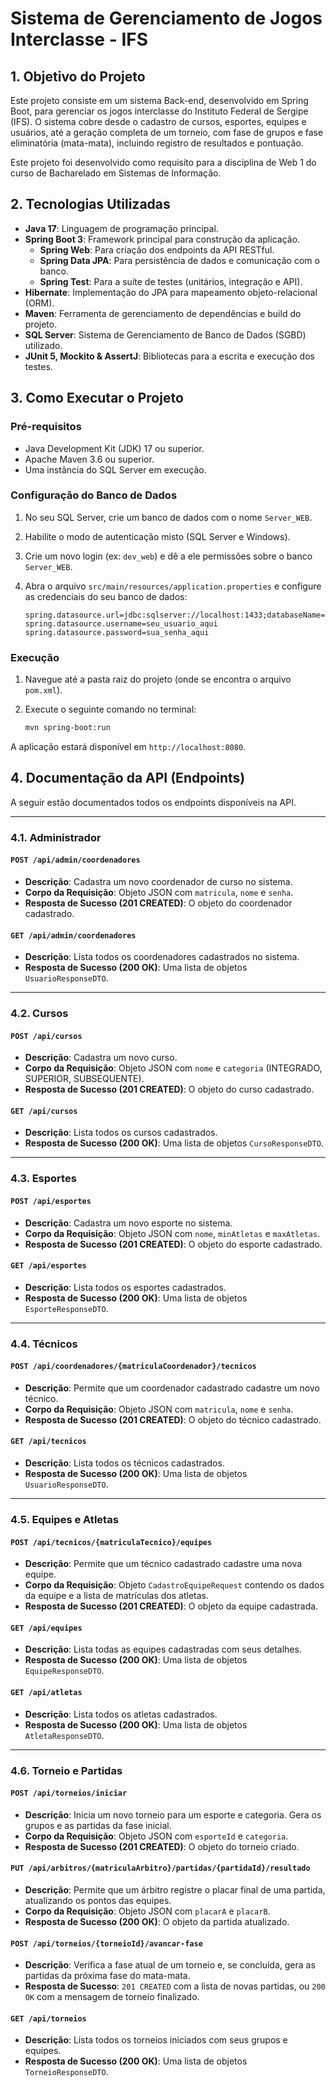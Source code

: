 # Sistema de Gerenciamento de Jogos Interclasse - IFS

## 1. Objetivo do Projeto

Este projeto consiste em um sistema Back-end, desenvolvido em Spring Boot, para gerenciar os jogos interclasse do Instituto Federal de Sergipe (IFS). O sistema cobre desde o cadastro de cursos, esportes, equipes e usuários, até a geração completa de um torneio, com fase de grupos e fase eliminatória (mata-mata), incluindo registro de resultados e pontuação.

Este projeto foi desenvolvido como requisito para a disciplina de Web 1 do curso de Bacharelado em Sistemas de Informação.

## 2. Tecnologias Utilizadas

* **Java 17**: Linguagem de programação principal.
* **Spring Boot 3**: Framework principal para construção da aplicação.
    * **Spring Web**: Para criação dos endpoints da API RESTful.
    * **Spring Data JPA**: Para persistência de dados e comunicação com o banco.
    * **Spring Test**: Para a suíte de testes (unitários, integração e API).
* **Hibernate**: Implementação do JPA para mapeamento objeto-relacional (ORM).
* **Maven**: Ferramenta de gerenciamento de dependências e build do projeto.
* **SQL Server**: Sistema de Gerenciamento de Banco de Dados (SGBD) utilizado.
* **JUnit 5, Mockito & AssertJ**: Bibliotecas para a escrita e execução dos testes.

## 3. Como Executar o Projeto

### Pré-requisitos

* Java Development Kit (JDK) 17 ou superior.
* Apache Maven 3.6 ou superior.
* Uma instância do SQL Server em execução.

### Configuração do Banco de Dados

1.  No seu SQL Server, crie um banco de dados com o nome `Server_WEB`.
2.  Habilite o modo de autenticação misto (SQL Server e Windows).
3.  Crie um novo login (ex: `dev_web`) e dê a ele permissões sobre o banco `Server_WEB`.
4.  Abra o arquivo `src/main/resources/application.properties` e configure as credenciais do seu banco de dados:

    ```properties
    spring.datasource.url=jdbc:sqlserver://localhost:1433;databaseName=Server_WEB;encrypt=true;trustServerCertificate=true;
    spring.datasource.username=seu_usuario_aqui
    spring.datasource.password=sua_senha_aqui
    ```

### Execução

1.  Navegue até a pasta raiz do projeto (onde se encontra o arquivo `pom.xml`).
2.  Execute o seguinte comando no terminal:

    ```bash
    mvn spring-boot:run
    ```

A aplicação estará disponível em `http://localhost:8080`.

## 4. Documentação da API (Endpoints)

A seguir estão documentados todos os endpoints disponíveis na API.

---

### 4.1. Administrador

#### `POST /api/admin/coordenadores`
* **Descrição**: Cadastra um novo coordenador de curso no sistema.
* **Corpo da Requisição**: Objeto JSON com `matricula`, `nome` e `senha`.
* **Resposta de Sucesso (201 CREATED)**: O objeto do coordenador cadastrado.

#### `GET /api/admin/coordenadores`
* **Descrição**: Lista todos os coordenadores cadastrados no sistema.
* **Resposta de Sucesso (200 OK)**: Uma lista de objetos `UsuarioResponseDTO`.

---

### 4.2. Cursos

#### `POST /api/cursos`
* **Descrição**: Cadastra um novo curso.
* **Corpo da Requisição**: Objeto JSON com `nome` e `categoria` (INTEGRADO, SUPERIOR, SUBSEQUENTE).
* **Resposta de Sucesso (201 CREATED)**: O objeto do curso cadastrado.

#### `GET /api/cursos`
* **Descrição**: Lista todos os cursos cadastrados.
* **Resposta de Sucesso (200 OK)**: Uma lista de objetos `CursoResponseDTO`.

---

### 4.3. Esportes

#### `POST /api/esportes`
* **Descrição**: Cadastra um novo esporte no sistema.
* **Corpo da Requisição**: Objeto JSON com `nome`, `minAtletas` e `maxAtletas`.
* **Resposta de Sucesso (201 CREATED)**: O objeto do esporte cadastrado.

#### `GET /api/esportes`
* **Descrição**: Lista todos os esportes cadastrados.
* **Resposta de Sucesso (200 OK)**: Uma lista de objetos `EsporteResponseDTO`.

---

### 4.4. Técnicos

#### `POST /api/coordenadores/{matriculaCoordenador}/tecnicos`
* **Descrição**: Permite que um coordenador cadastrado cadastre um novo técnico.
* **Corpo da Requisição**: Objeto JSON com `matricula`, `nome` e `senha`.
* **Resposta de Sucesso (201 CREATED)**: O objeto do técnico cadastrado.

#### `GET /api/tecnicos`
* **Descrição**: Lista todos os técnicos cadastrados.
* **Resposta de Sucesso (200 OK)**: Uma lista de objetos `UsuarioResponseDTO`.

---

### 4.5. Equipes e Atletas

#### `POST /api/tecnicos/{matriculaTecnico}/equipes`
* **Descrição**: Permite que um técnico cadastrado cadastre uma nova equipe.
* **Corpo da Requisição**: Objeto `CadastroEquipeRequest` contendo os dados da equipe e a lista de matrículas dos atletas.
* **Resposta de Sucesso (201 CREATED)**: O objeto da equipe cadastrada.

#### `GET /api/equipes`
* **Descrição**: Lista todas as equipes cadastradas com seus detalhes.
* **Resposta de Sucesso (200 OK)**: Uma lista de objetos `EquipeResponseDTO`.

#### `GET /api/atletas`
* **Descrição**: Lista todos os atletas cadastrados.
* **Resposta de Sucesso (200 OK)**: Uma lista de objetos `AtletaResponseDTO`.

---

### 4.6. Torneio e Partidas

#### `POST /api/torneios/iniciar`
* **Descrição**: Inicia um novo torneio para um esporte e categoria. Gera os grupos e as partidas da fase inicial.
* **Corpo da Requisição**: Objeto JSON com `esporteId` e `categoria`.
* **Resposta de Sucesso (201 CREATED)**: O objeto do torneio criado.

#### `PUT /api/arbitros/{matriculaArbitro}/partidas/{partidaId}/resultado`
* **Descrição**: Permite que um árbitro registre o placar final de uma partida, atualizando os pontos das equipes.
* **Corpo da Requisição**: Objeto JSON com `placarA` e `placarB`.
* **Resposta de Sucesso (200 OK)**: O objeto da partida atualizado.

#### `POST /api/torneios/{torneioId}/avancar-fase`
* **Descrição**: Verifica a fase atual de um torneio e, se concluída, gera as partidas da próxima fase do mata-mata.
* **Resposta de Sucesso**: `201 CREATED` com a lista de novas partidas, ou `200 OK` com a mensagem de torneio finalizado.

#### `GET /api/torneios`
* **Descrição**: Lista todos os torneios iniciados com seus grupos e equipes.
* **Resposta de Sucesso (200 OK)**: Uma lista de objetos `TorneioResponseDTO`.